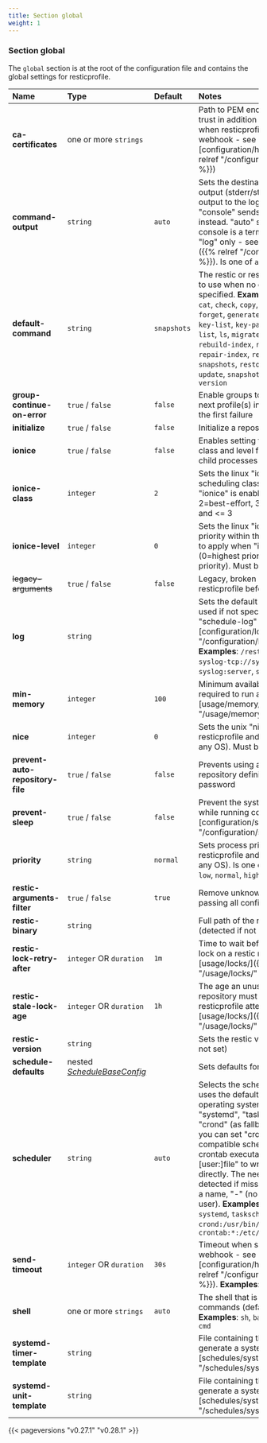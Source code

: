 ```yaml
---
title: Section global
weight: 1
---
```



### Section **global**

The `global` section is at the root of the configuration file and contains the global
settings for resticprofile.

| Name              | Type                    | Default  | Notes |
|:------------------|:------------------------|:---------|:------|
| **ca-certificates** |one or more `strings` | |Path to PEM encoded certificates to trust in addition to system certificates when resticprofile sends to a webhook - see [configuration/http_hooks/]({{% relref "/configuration/http_hooks/" %}}) |
| **command-output** |`string` |`auto` |Sets the destination for command output (stderr/stdout). "log" sends output to the log file (if specified), "console" sends it to the console instead. "auto" sends it to "both" if console is a terminal otherwise to "log" only - see [configuration/logs/]({{% relref "/configuration/logs/" %}}). Is one of `auto`, `log`, `console`, `all`  |
| **default-command** |`string` |`snapshots` |The restic or resticprofile command to use when no command was specified. **Examples**: `backup`, `cache`, `cat`, `check`, `copy`, `diff`, `dump`, `find`, `forget`, `generate`, `init`, `key`, `key-add`, `key-list`, `key-passwd`, `key-remove`, `list`, `ls`, `migrate`, `mount`, `prune`, `rebuild-index`, `recover`, `repair`, `repair-index`, `repair-packs`, `repair-snapshots`, `restore`, `rewrite`, `self-update`, `snapshots`, `stats`, `tag`, `unlock`, `version`  |
| **group-continue-on-error** |`true` / `false` |`false` |Enable groups to continue with the next profile(s) instead of stopping at the first failure |
| **initialize** |`true` / `false` |`false` |Initialize a repository if missing |
| **ionice** |`true` / `false` |`false` |Enables setting the linux IO priority class and level for resticprofile and child processes (only on linux OS) |
| **ionice-class** |`integer` |`2` |Sets the linux "ionice-class" (I/O scheduling class) to apply when "ionice" is enabled (1=realtime, 2=best-effort, 3=idle). Must be >= 1 and  <= 3  |
| **ionice-level** |`integer` |`0` |Sets the linux "ionice-level" (I/O priority within the scheduling class) to apply when "ionice" is enabled (0=highest priority, 7=lowest priority). Must be >= 0 and  <= 7  |
| ~~legacy-arguments~~ |`true` / `false` |`false` |Legacy, broken arguments mode of resticprofile before version 0.15 |
| **log** |`string` | |Sets the default log destination to be used if not specified in "--log" or "schedule-log" - see [configuration/logs/]({{% relref "/configuration/logs/" %}}). **Examples**: `/resticprofile.log`, `syslog-tcp://syslog-server:514`, `syslog:server`, `syslog:`  |
| **min-memory** |`integer` |`100` |Minimum available memory (in MB) required to run any commands - see [usage/memory/]({{% relref "/usage/memory/" %}}) |
| **nice** |`integer` |`0` |Sets the unix "nice" value for resticprofile and child processes (on any OS). Must be >= -20 and  <= 19  |
| **prevent-auto-repository-file** |`true` / `false` |`false` |Prevents using a repository file for repository definitions containing a password |
| **prevent-sleep** |`true` / `false` |`false` |Prevent the system from sleeping while running commands - see [configuration/sleep/]({{% relref "/configuration/sleep/" %}}) |
| **priority** |`string` |`normal` |Sets process priority class for resticprofile and child processes (on any OS). Is one of `idle`, `background`, `low`, `normal`, `high`, `highest`  |
| **restic-arguments-filter** |`true` / `false` |`true` |Remove unknown flags instead of passing all configured flags to restic |
| **restic-binary** |`string` | |Full path of the restic executable (detected if not set) |
| **restic-lock-retry-after** |`integer` OR `duration` |`1m` |Time to wait before trying to get a lock on a restic repository - see [usage/locks/]({{% relref "/usage/locks/" %}}) |
| **restic-stale-lock-age** |`integer` OR `duration` |`1h` |The age an unused lock on a restic repository must have at least before resticprofile attempts to unlock - see [usage/locks/]({{% relref "/usage/locks/" %}}) |
| **restic-version** |`string` | |Sets the restic version (detected if not set) |
| **schedule-defaults** |nested *[ScheduleBaseConfig](../nested/schedulebaseconfig)* | |Sets defaults for all schedules |
| **scheduler** |`string` |`auto` |Selects the scheduler. Blank or "auto" uses the default scheduler of your operating system: "launchd", "systemd", "taskscheduler" or "crond" (as fallback). Alternatively you can set "crond" for cron compatible schedulers supporting the crontab executable API or "crontab:[user:]file" to write into a crontab file directly. The need for a user is detected if missing and can be set to a name, "-" (no user) or "*" (current user). **Examples**: `auto`, `launchd`, `systemd`, `taskscheduler`, `crond`, `crond:/usr/bin/crontab`, `crontab:*:/etc/cron.d/resticprofile`  |
| **send-timeout** |`integer` OR `duration` |`30s` |Timeout when sending messages to a webhook - see [configuration/http_hooks/]({{% relref "/configuration/http_hooks/" %}}). **Examples**: `15s`, `30s`, `2m30s`  |
| **shell** |one or more `strings` |`auto` |The shell that is used to run commands (default is OS specific). **Examples**: `sh`, `bash`, `pwsh`, `powershell`, `cmd`  |
| **systemd-timer-template** |`string` | |File containing the go template to generate a systemd timer - see [schedules/systemd/]({{% relref "/schedules/systemd/" %}}) |
| **systemd-unit-template** |`string` | |File containing the go template to generate a systemd unit - see [schedules/systemd/]({{% relref "/schedules/systemd/" %}}) |





{{< pageversions "v0.27.1" "v0.28.1" >}}

